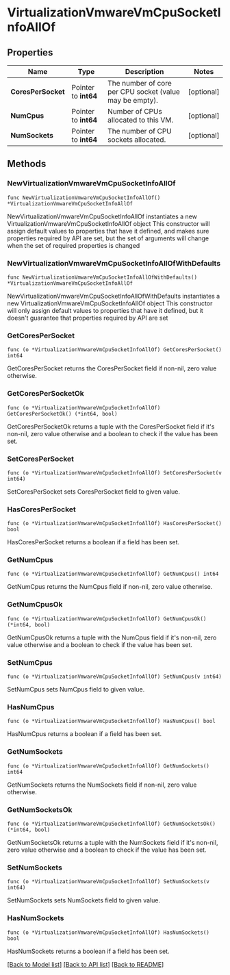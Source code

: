 # VirtualizationVmwareVmCpuSocketInfoAllOf

## Properties

Name | Type | Description | Notes
------------ | ------------- | ------------- | -------------
**CoresPerSocket** | Pointer to **int64** | The number of core per CPU socket (value may be empty). | [optional] 
**NumCpus** | Pointer to **int64** | Number of CPUs allocated to this VM. | [optional] 
**NumSockets** | Pointer to **int64** | The number of CPU sockets allocated. | [optional] 

## Methods

### NewVirtualizationVmwareVmCpuSocketInfoAllOf

`func NewVirtualizationVmwareVmCpuSocketInfoAllOf() *VirtualizationVmwareVmCpuSocketInfoAllOf`

NewVirtualizationVmwareVmCpuSocketInfoAllOf instantiates a new VirtualizationVmwareVmCpuSocketInfoAllOf object
This constructor will assign default values to properties that have it defined,
and makes sure properties required by API are set, but the set of arguments
will change when the set of required properties is changed

### NewVirtualizationVmwareVmCpuSocketInfoAllOfWithDefaults

`func NewVirtualizationVmwareVmCpuSocketInfoAllOfWithDefaults() *VirtualizationVmwareVmCpuSocketInfoAllOf`

NewVirtualizationVmwareVmCpuSocketInfoAllOfWithDefaults instantiates a new VirtualizationVmwareVmCpuSocketInfoAllOf object
This constructor will only assign default values to properties that have it defined,
but it doesn't guarantee that properties required by API are set

### GetCoresPerSocket

`func (o *VirtualizationVmwareVmCpuSocketInfoAllOf) GetCoresPerSocket() int64`

GetCoresPerSocket returns the CoresPerSocket field if non-nil, zero value otherwise.

### GetCoresPerSocketOk

`func (o *VirtualizationVmwareVmCpuSocketInfoAllOf) GetCoresPerSocketOk() (*int64, bool)`

GetCoresPerSocketOk returns a tuple with the CoresPerSocket field if it's non-nil, zero value otherwise
and a boolean to check if the value has been set.

### SetCoresPerSocket

`func (o *VirtualizationVmwareVmCpuSocketInfoAllOf) SetCoresPerSocket(v int64)`

SetCoresPerSocket sets CoresPerSocket field to given value.

### HasCoresPerSocket

`func (o *VirtualizationVmwareVmCpuSocketInfoAllOf) HasCoresPerSocket() bool`

HasCoresPerSocket returns a boolean if a field has been set.

### GetNumCpus

`func (o *VirtualizationVmwareVmCpuSocketInfoAllOf) GetNumCpus() int64`

GetNumCpus returns the NumCpus field if non-nil, zero value otherwise.

### GetNumCpusOk

`func (o *VirtualizationVmwareVmCpuSocketInfoAllOf) GetNumCpusOk() (*int64, bool)`

GetNumCpusOk returns a tuple with the NumCpus field if it's non-nil, zero value otherwise
and a boolean to check if the value has been set.

### SetNumCpus

`func (o *VirtualizationVmwareVmCpuSocketInfoAllOf) SetNumCpus(v int64)`

SetNumCpus sets NumCpus field to given value.

### HasNumCpus

`func (o *VirtualizationVmwareVmCpuSocketInfoAllOf) HasNumCpus() bool`

HasNumCpus returns a boolean if a field has been set.

### GetNumSockets

`func (o *VirtualizationVmwareVmCpuSocketInfoAllOf) GetNumSockets() int64`

GetNumSockets returns the NumSockets field if non-nil, zero value otherwise.

### GetNumSocketsOk

`func (o *VirtualizationVmwareVmCpuSocketInfoAllOf) GetNumSocketsOk() (*int64, bool)`

GetNumSocketsOk returns a tuple with the NumSockets field if it's non-nil, zero value otherwise
and a boolean to check if the value has been set.

### SetNumSockets

`func (o *VirtualizationVmwareVmCpuSocketInfoAllOf) SetNumSockets(v int64)`

SetNumSockets sets NumSockets field to given value.

### HasNumSockets

`func (o *VirtualizationVmwareVmCpuSocketInfoAllOf) HasNumSockets() bool`

HasNumSockets returns a boolean if a field has been set.


[[Back to Model list]](../README.md#documentation-for-models) [[Back to API list]](../README.md#documentation-for-api-endpoints) [[Back to README]](../README.md)



